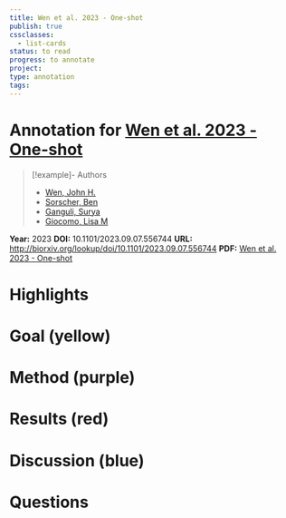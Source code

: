 ```yaml
---
title: Wen et al. 2023 - One-shot
publish: true
cssclasses:
  - list-cards
status: to read
progress: to annotate
project:
type: annotation
tags:
---
```

# Annotation for [Wen et al. 2023 - One-shot](Papers/References/Wen%20et%20al.%202023%20-%20One-shot)

> [!example]- Authors
> - [Wen, John H.](Wen%2C%20John%20H.)
> - [Sorscher, Ben](Sorscher%2C%20Ben)
> - [Ganguli, Surya](Ganguli%2C%20Surya)
> - [Giocomo, Lisa M](Giocomo%2C%20Lisa%20M)

**Year:** 2023
**DOI:** 10.1101/2023.09.07.556744
**URL:** http://biorxiv.org/lookup/doi/10.1101/2023.09.07.556744
**PDF:** [Wen et al. 2023 - One-shot](Papers/PDFs/Wen%20et%20al.%202023%20-%20One-shot%20entorhinal%20maps%20enable%20flexible%20navigation%20in%20novel%20environments.pdf)

# Highlights


# Goal (yellow)


# Method (purple)


# Results (red)


# Discussion (blue)


# Questions

